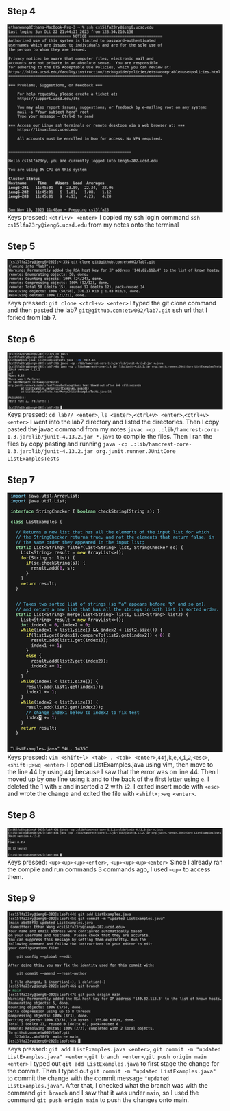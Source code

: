 ## Step 4
![Image](Step4.png)
Keys pressed: `<ctrl+v> <enter>` I copied my ssh login command `ssh cs15lfa23ry@ieng6.ucsd.edu` from my notes onto the terminal

## Step 5
![Image](Step5.png)
Keys pressed: `git clone <ctrl+v> <enter>` I typed the git clone command and then pasted the lab7 `git@github.com:etw002/lab7.git` ssh url that I forked from lab 7.

## Step 6
![Image](Step6.png)
Keys pressed: `cd lab7/ <enter>`, `ls <enter>`,`<ctrl+v> <enter>`,`<ctrl+v> <enter>` I went into the lab7 directory and listed the directories. Then I copy pasted the javac command from my notes `javac -cp .:lib/hamcrest-core-1.3.jar:lib/junit-4.13.2.jar *.java` to compile the files. Then I ran the files by copy pasting and running `java -cp .:lib/hamcrest-core-1.3.jar:lib/junit-4.13.2.jar org.junit.runner.JUnitCore ListExamplesTests`

## Step 7
![Image](Step7.png)
Keys pressed: `vim <shift+l> <tab> . <tab> <enter>`,`44j`,`k`,`e`,`x`,`i`,`2`,`<esc>`,`<shift+;>wq <enter>` I opened ListExamples.java using vim, then move to the line 44 by using `44j` because I saw that the error was on line 44. Then I moved up by one line using `k` and to the back of the first letter using `e`. I deleted the 1 with `x` and inserted a 2 with `i2`. I exited insert mode with `<esc>` and wrote the change and exited the file with `<shift+;>wq <enter>`. 

## Step 8
![Image](Step8.png)
Keys pressed: `<up><up><up><enter>`, `<up><up><up><enter>` Since I already ran the compile and run commands 3 commands ago, I used `<up>` to access them.

## Step 9 
![Image](Step9.png)
Keys pressed: `git add ListExamples.java <enter>`, `git commit -m "updated ListExamples.java" <enter>`,`git branch <enter>`,`git push origin main <enter>` I typed out `git add ListExamples.java` to first stage the change for the commit. Then I typed out `git commit -m "updated ListExamples.java"` to commit the change with the commit message `"updated ListExamples.java"`. After that, I checked what the branch was with the command `git branch` and I saw that it was under `main`, so I used the command `git push origin main` to push the changes onto main. 
